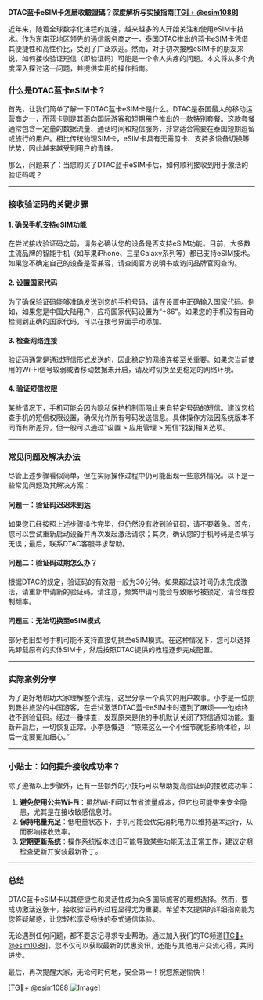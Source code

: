 **DTAC蓝卡eSIM卡怎麽收驗證碼？深度解析与实操指南[[TG💪+ @esim1088](https://t.me/s/esim1088)]**

近年来，随着全球数字化进程的加速，越来越多的人开始关注和使用eSIM卡技术。作为东南亚地区领先的通信服务商之一，泰国DTAC推出的蓝卡eSIM卡凭借其便捷性和高性价比，受到了广泛欢迎。然而，对于初次接触eSIM卡的朋友来说，如何接收验证短信（即验证码）可能是一个令人头疼的问题。本文将从多个角度深入探讨这一问题，并提供实用的操作指南。

### 什么是DTAC蓝卡eSIM卡？

首先，让我们简单了解一下DTAC蓝卡eSIM卡是什么。DTAC是泰国最大的移动运营商之一，而蓝卡则是其面向国际游客和短期用户推出的一款特别套餐。这款套餐通常包含一定量的数据流量、通话时间和短信服务，非常适合需要在泰国短期逗留或旅行的用户。相比传统物理SIM卡，eSIM卡具有无需剪卡、支持多设备切换等优势，因此越来越受到用户的青睐。

那么，问题来了：当您购买了DTAC蓝卡eSIM卡后，如何顺利接收到用于激活的验证码呢？

---

### 接收验证码的关键步骤

#### 1. 确保手机支持eSIM功能
在尝试接收验证码之前，请务必确认您的设备是否支持eSIM功能。目前，大多数主流品牌的智能手机（如苹果iPhone、三星Galaxy系列等）都已支持eSIM技术。如果您不确定自己的设备是否兼容，请查阅官方说明书或访问品牌官网查询。

#### 2. 设置国家代码
为了确保验证码能够准确发送到您的手机号码，请在设置中正确输入国家代码。例如，如果您是中国大陆用户，应将国家代码设置为“+86”。如果您的手机没有自动检测到正确的国家代码，可以在拨号界面手动添加。

#### 3. 检查网络连接
验证码通常是通过短信形式发送的，因此稳定的网络连接至关重要。如果您当前使用的Wi-Fi信号较弱或者移动数据未开启，请及时切换至更稳定的网络环境。

#### 4. 验证短信权限
某些情况下，手机可能会因为隐私保护机制而阻止来自特定号码的短信。建议您检查手机的短信权限设置，确保允许所有号码发送信息。具体操作方法因系统版本不同而有所差异，但一般可以通过“设置 > 应用管理 > 短信”找到相关选项。

---

### 常见问题及解决办法

尽管上述步骤看似简单，但在实际操作过程中仍可能出现一些意外情况。以下是一些常见问题及其解决方案：

#### 问题一：验证码迟迟未到达
如果您已经按照上述步骤操作完毕，但仍然没有收到验证码，请不要着急。首先，您可以尝试重新启动设备并再次发起激活请求；其次，确认您的手机号码是否填写无误；最后，联系DTAC客服寻求帮助。

#### 问题二：验证码过期怎么办？
根据DTAC的规定，验证码的有效期一般为30分钟。如果超过该时间仍未完成激活，请重新申请新的验证码。请注意，频繁申请可能会导致账号被锁定，请合理控制频率。

#### 问题三：无法切换至eSIM模式
部分老旧型号手机可能不支持直接切换至eSIM模式。在这种情况下，您可以选择先卸载原有的实体SIM卡，然后按照DTAC提供的教程逐步完成配置。

---

### 实际案例分享

为了更好地帮助大家理解整个流程，这里分享一个真实的用户故事。小李是一位刚到曼谷旅游的中国游客，在尝试激活DTAC蓝卡eSIM卡时遇到了麻烦——他始终收不到验证码。经过一番排查，发现原来是他的手机默认关闭了短信通知功能。重新开启后，一切恢复正常。小李感慨道：“原来这么一个小细节就能影响体验，以后一定要更加细心。”

---

### 小贴士：如何提升接收成功率？

除了遵循以上步骤外，还有一些额外的小技巧可以帮助提高验证码的接收成功率：

1. **避免使用公共Wi-Fi**：虽然Wi-Fi可以节省流量成本，但它也可能带来安全隐患，尤其是在接收敏感信息时。
2. **保持电量充足**：低电量状态下，手机可能会优先消耗电力以维持基本运行，从而影响接收效率。
3. **定期更新系统**：操作系统版本过旧可能导致某些功能无法正常工作，建议定期检查更新并安装最新补丁。

---

### 总结

DTAC蓝卡eSIM卡以其便捷性和灵活性成为众多国际旅客的理想选择。然而，要成功激活这张卡，接收验证码的过程显得尤为重要。希望本文提供的详细指南能为您答疑解惑，让您轻松享受畅快的泰式通信体验。

无论遇到任何问题，都不要忘记寻求专业帮助。通过加入我们的TG频道[[TG💪+ @esim1088](https://t.me/s/esim1088)]，您不仅可以获取最新的优惠资讯，还能与其他用户交流心得，共同进步。

最后，再次提醒大家，无论何时何地，安全第一！祝您旅途愉快！

[[TG💪+ @esim1088](https://t.me/s/esim1088) ![Image](https://i.postimg.cc/4NQfJmqS/Snipaste-2025-05-13-00-14-12.png)]
